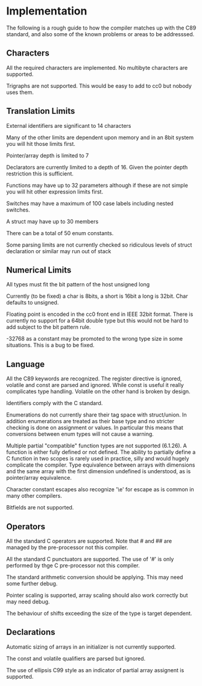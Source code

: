 # Implementation

The following is a rough guide to how the compiler matches up with the C89
standard, and also some of the known problems or areas to be addresssed.


## Characters

All the required characters are implemented. No multibyte characters are
supported.

Trigraphs are not supported. This would be easy to add to cc0 but nobody
uses them.

## Translation Limits

External identifiers are significant to 14 characters

Many of the other limits are dependent upon memory and in an 8bit system
you will hit those limits first.

Pointer/array depth is limited to 7

Declarators are currently limited to a depth of 16. Given the pointer depth
restriction this is sufficient.

Functions may have up to 32 parameters although if these are not simple you
will hit other expression limits first.

Switches may have a maximum of 100 case labels including nested switches.

A struct may have up to 30 members

There can be a total of 50 enum constants.

Some parsing limits are not currently checked so ridiculous levels of struct
declaration or similar may run out of stack

## Numerical Limits

All types must fit the bit pattern of the host unsigned long

Currently (to be fixed) a char is 8bits, a short is 16bit a long is 32bit.
Char defaults to unsigned.

Floating point is encoded in the cc0 front end in IEEE 32bit format. There
is currently no support for a 64bit double type but this would not be hard
to add subject to the bit pattern rule.

-32768 as a constant may be promoted to the wrong type size in some
situations. This is a bug to be fixed.

## Language

All the C89 keywords are recognized. The register directive is ignored,
volatile and const are parsed and ignored. While const is useful it really
complicates type handling. Volatile on the other hand is broken by design.

Identifiers comply with the C standard.

Enumerations do not currently share their tag space with struct/union. In
addition enumerations are treated as their base type and no stricter
checking is done on assignment or values. In particular this means that
conversions between enum types will not cause a warning.

Multiple partial "compatible" function types are not supported (6.1.26). A
function is either fully defined or not defined. The ability to partially
define a C function in two scopes is rarely used in practice, silly and
would hugely complicate the compiler. Type equivalence between arrays with
dimensions and the same array with the first dimension undefined is
understood, as is pointer/array equivalence.

Character constant escapes also recognize '\e' for escape as is common in
many other compilers.

Bitfields are not supported.

## Operators

All the standard C operators are supported. Note that # and ## are managed
by the pre-processor not this compiler.

All the standard C punctuators are supported. The use of '#' is only
performed by thge C pre-processor not this compiler.

The standard arithmetic conversion should be applying. This may need some
further debug.

Pointer scaling is supported, array scaling should also work correctly but
may need debug.

The behaviour of shifts exceeding the size of the type is target dependent.

## Declarations

Automatic sizing of arrays in an initializer is not currently supported.

The const and volatile qualifiers are parsed but ignored.

The use of ellipsis C99 style as an indicator of partial array assignent is
supported.

